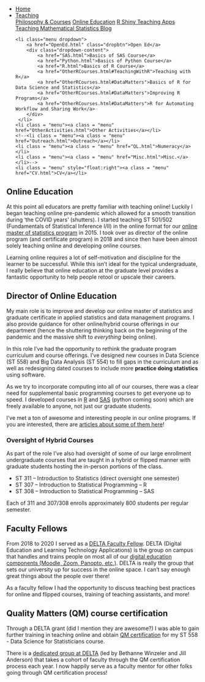 
<head>
  <link rel="stylesheet" href="../css/styles.css">
</head>

<ul class = "menu">
    <li class = "menu"><a class = "menu" href="../index.html">Home</a></li>
    <li class="menu dropdown">
        <a href="Teaching.html" class="dropbtn">Teaching</a>
        <div class="dropdown-content">
            <a href="PhilosophyCourses.html">Philosophy & Courses</a>
            <a href="Online.html">Online Education</a>
            <a href="ShinyApps.html">R Shiny Teaching Apps</a>
            <a href="MathStat.html">Teaching Mathematical Statistics Blog</a>
        </div>
     </li>
    
    <li class="menu dropdown">
        <a href="OpenEd.html" class="dropbtn">Open Ed</a>
        <div class="dropdown-content">
            <a href="SAS.html">Basics of SAS Course</a>
            <a href="Python.html">Basics of Python Course</a>
            <a href="R.html">Basics of R Course</a>
            <a href="OtherRCourses.html#TeachingWithR">Teaching with R</a>
            <a href="OtherRCourses.html#DataMatters">Basics of R for Data Science and Statistics</a>
            <a href="OtherRCourses.html#DataMatters">Improving R Programs</a>
            <a href="OtherRCourses.html#DataMatters">R for Automating Workflow and Sharing Work</a>
        </div>
     </li>
    <li class = "menu"><a class = "menu" href="OtherActivities.html">Other Activities</a></li>
    <!--<li class = "menu"><a class = "menu" href="Outreach.html">Outreach</a></li>
    <li class = "menu"><a class = "menu" href="QL.html">Numeracy</a></li>
    <li class = "menu"><a class = "menu" href="Misc.html">Misc.</a></li>-->
    <li class = "menu" style="float:right"><a class = "menu" href="CV.html">CV</a></li>
</ul>

<br style = "display: block; content: ''; margin-top: 10; ">

## Online Education

At this point all educators are pretty familiar with teaching online!
Luckily I began teaching online pre-pandemic which allowed for a smooth
transition during ‘the COVID years’ (shutters). I started teaching ST
501/502 (Fundamentals of Statistical Inference I/II) in the online
format for our
<a href = "https://statistics.sciences.ncsu.edu/graduate/online-programs/" target = "_blank">online
master of statistics program</a> in 2015. I took over as director of the
online program (and certificate program) in 2018 and since then have
been almost solely teaching online and developing online courses.

Learning online requires a lot of self-motivation and discipline for the
learner to be successful. While this isn’t ideal for the typical
undergraduate, I really believe that online education at the graduate
level provides a fantastic opportunity to help people retool or upscale
their careers.

## Director of Online Education

My main role is to improve and develop our online master of statistics
and graduate certificate in applied statistics and data management
programs. I also provide guidance for other online/hybrid course
offerings in our department (hence the shuttering thinking back on the
beginning of the pandemic and the massive shift to *everything* being
online).

In this role I’ve had the opportunity to rethink the graduate program
curriculum and course offerings. I’ve designed new courses in Data
Science (ST 558) and Big Data Analysis (ST 554) to fill gaps in the
curriculum and as well as redesigning dated courses to include more
**practice doing statistics** using software.

As we try to incorporate computing into all of our courses, there was a
clear need for supplemental basic programming courses to get everyone up
to speed. I developed courses in [R](R.html) and [SAS](SAS.html) (python
coming soon) which are freely available to anyone, not just our graduate
students.

I’ve met a ton of awesome and interesting people in our online programs.
If you are interested, there are
<a href= "https://statistics.sciences.ncsu.edu/graduate/online-programs/online-students-faculty/" target ="_blank">articles
about some of them here</a>!

### Oversight of Hybrid Courses

As part of the role I’ve also had oversight of some of our large
enrollment undergraduate courses that are taught in a hybrid or flipped
manner with graduate students hosting the in-person portions of the
class.

-   ST 311 – Introduction to Statistics (direct oversight one semester)
-   ST 307 – Introduction to Statistical Programming – R
-   ST 308 – Introduction to Statistical Programming – SAS

Each of 311 and 307/308 enrolls approximately 800 students per regular
semester.

## Faculty Fellows

From 2018 to 2020 I served as a
<a href = "https://delta.ncsu.edu/about-delta/meet-our-faculty-fellows/" target = "_blank">DELTA
Faculty Fellow</a>. DELTA (Digital Education and Learning Technology
Applications) is the group on campus that handles and trains people on
most all of our
<a href = "https://ncsu.service-now.com/delta?id=delta_home" target = "_blank">digital
education components (Moodle, Zoom, Panopto, etc.)</a>. DELTA is really
the group that sets our university up for success in the online space. I
can’t say enough great things about the people over there!

As a faculty fellow I had the opportunity to discuss teaching best
practices for online and flipped courses, training of teaching
assistants, and more!

## Quality Matters (QM) course certification

Through a DELTA grant (did I mention they are awesome?) I was able to
gain further training in teaching online and obtain
<a href = "https://www.qualitymatters.org/" target = "_blank">QM
certification</a> for my ST 558 - Data Science for Statisticians course.

There is a
<a href = "https://delta.ncsu.edu/course-planning/delta-grants/" target = "_blank">dedicated
group at DELTA</a> (led by Bethanne Winzeler and Jill Anderson) that
takes a cohort of faculty through the QM certification process each
year. I now happily serve as a faculty mentor for other folks going
through QM certification process!
